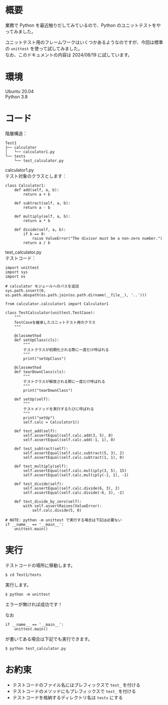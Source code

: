 # 概要

業務で Python を最近触りだしてみているので、Python のユニットテストをやってみました。  

ユニットテスト用のフレームワークはいくつかあるようなのですが、今回は標準の `unittest` を使って試してみました。  
なお、このドキュメントの内容は 2024/08/19 に試しています。  

# 環境

Ubuntu 20.04  
Python 3.8

# コード

階層構造：
```
Test1
├── calculator
│   └── calculator1.py
└── tests
    └── test_calculator.py
```

calculator1.py  
テスト対象のクラスとします：
```
class Calculator1:
    def add(self, a, b):
        return a + b

    def subtract(self, a, b):
        return a - b

    def multiply(self, a, b):
        return a * b

    def divide(self, a, b):
        if b == 0:
            raise ValueError("The divisor must be a non-zero number.")
        return a / b
```

test_calculator.py  
テストコード：
```
import unittest
import sys
import os

# calculator モジュールへのパスを追加
sys.path.insert(0, os.path.abspath(os.path.join(os.path.dirname(__file__), '..')))

from calculator.calculator1 import Calculator1

class TestCalculator(unittest.TestCase):
    """
    TestCaseを継承したユニットテスト用のクラス
    """

    @classmethod
    def setUpClass(cls):
        """
        テストクラスが初期化される際に一度だけ呼ばれる
        """
        print("setUpClass")

    @classmethod
    def tearDownClass(cls):
        """
        テストクラスが解放される際に一度だけ呼ばれる
        """
        print("tearDownClass")

    def setUp(self):
        """
        テストメソッドを実行するたびに呼ばれる
        """
        print("setUp")
        self.calc = Calculator1()

    def test_add(self):
        self.assertEqual(self.calc.add(3, 5), 8)
        self.assertEqual(self.calc.add(-1, 1), 0)

    def test_subtract(self):
        self.assertEqual(self.calc.subtract(5, 3), 2)
        self.assertEqual(self.calc.subtract(1, 1), 0)

    def test_multiply(self):
        self.assertEqual(self.calc.multiply(3, 5), 15)
        self.assertEqual(self.calc.multiply(-1, 1), -1)

    def test_divide(self):
        self.assertEqual(self.calc.divide(6, 3), 2)
        self.assertEqual(self.calc.divide(-6, 3), -2)

    def test_divide_by_zero(self):
        with self.assertRaises(ValueError):
            self.calc.divide(5, 0)

# NOTE: python -m unittest で実行する場合は下記は必要ない
if __name__ == '__main__':
    unittest.main()
```

# 実行

テストコードの場所に移動します。  
```
$ cd Test1/tests
```

実行します。  
```
$ python -m unittest
```
エラーが無ければ成功です！  

なお  
```
if __name__ == '__main__':
    unittest.main()
```
が書いてある場合は下記でも実行できます。  
```
$ python test_calculator.py
```

# お約束

- テストコードのファイル名にはプレフィックスで `test_` を付ける
- テストコードのメソッドにもプレフィックスで `test_` を付ける
- テストコードを格納するディレクトリ名は `tests` にする


